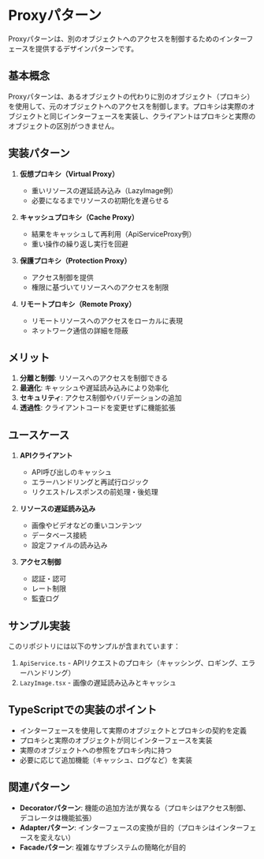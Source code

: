# Proxyパターン

Proxyパターンは、別のオブジェクトへのアクセスを制御するためのインターフェースを提供するデザインパターンです。

## 基本概念

Proxyパターンは、あるオブジェクトの代わりに別のオブジェクト（プロキシ）を使用して、元のオブジェクトへのアクセスを制御します。プロキシは実際のオブジェクトと同じインターフェースを実装し、クライアントはプロキシと実際のオブジェクトの区別がつきません。

## 実装パターン

1. **仮想プロキシ（Virtual Proxy）**
    - 重いリソースの遅延読み込み（LazyImage例）
    - 必要になるまでリソースの初期化を遅らせる

2. **キャッシュプロキシ（Cache Proxy）**
    - 結果をキャッシュして再利用（ApiServiceProxy例）
    - 重い操作の繰り返し実行を回避

3. **保護プロキシ（Protection Proxy）**
    - アクセス制御を提供
    - 権限に基づいてリソースへのアクセスを制限

4. **リモートプロキシ（Remote Proxy）**
    - リモートリソースへのアクセスをローカルに表現
    - ネットワーク通信の詳細を隠蔽

## メリット

1. **分離と制御**: リソースへのアクセスを制御できる
2. **最適化**: キャッシュや遅延読み込みにより効率化
3. **セキュリティ**: アクセス制御やバリデーションの追加
4. **透過性**: クライアントコードを変更せずに機能拡張

## ユースケース

1. **APIクライアント**
    - API呼び出しのキャッシュ
    - エラーハンドリングと再試行ロジック
    - リクエスト/レスポンスの前処理・後処理

2. **リソースの遅延読み込み**
    - 画像やビデオなどの重いコンテンツ
    - データベース接続
    - 設定ファイルの読み込み

3. **アクセス制御**
    - 認証・認可
    - レート制限
    - 監査ログ

## サンプル実装

このリポジトリには以下のサンプルが含まれています：

1. `ApiService.ts` - APIリクエストのプロキシ（キャッシング、ロギング、エラーハンドリング）
2. `LazyImage.tsx` - 画像の遅延読み込みとキャッシュ

## TypeScriptでの実装のポイント

- インターフェースを使用して実際のオブジェクトとプロキシの契約を定義
- プロキシと実際のオブジェクトが同じインターフェースを実装
- 実際のオブジェクトへの参照をプロキシ内に持つ
- 必要に応じて追加機能（キャッシュ、ログなど）を実装

## 関連パターン

- **Decoratorパターン**: 機能の追加方法が異なる（プロキシはアクセス制御、デコレータは機能拡張）
- **Adapterパターン**: インターフェースの変換が目的（プロキシはインターフェースを変えない）
- **Facadeパターン**: 複雑なサブシステムの簡略化が目的